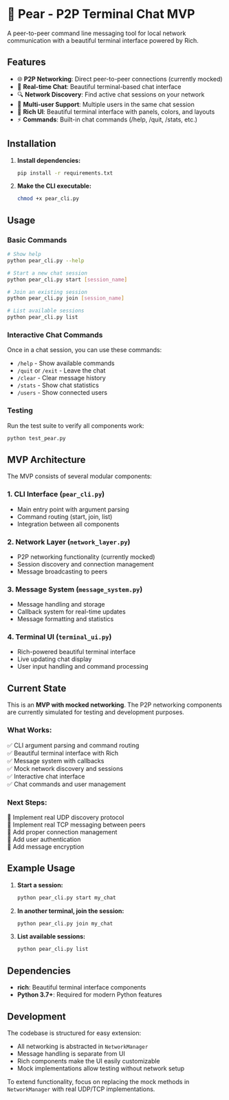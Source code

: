 # 🍐 Pear - P2P Terminal Chat MVP

A peer-to-peer command line messaging tool for local network communication with a beautiful terminal interface powered by Rich.

## Features

- 🌐 **P2P Networking**: Direct peer-to-peer connections (currently mocked)
- 💬 **Real-time Chat**: Beautiful terminal-based chat interface
- 🔍 **Network Discovery**: Find active chat sessions on your network
- 👥 **Multi-user Support**: Multiple users in the same chat session
- 🎨 **Rich UI**: Beautiful terminal interface with panels, colors, and layouts
- ⚡ **Commands**: Built-in chat commands (/help, /quit, /stats, etc.)

## Installation

1. **Install dependencies:**
   ```bash
   pip install -r requirements.txt
   ```

2. **Make the CLI executable:**
   ```bash
   chmod +x pear_cli.py
   ```

## Usage

### Basic Commands

```bash
# Show help
python pear_cli.py --help

# Start a new chat session
python pear_cli.py start [session_name]

# Join an existing session
python pear_cli.py join [session_name]

# List available sessions
python pear_cli.py list
```

### Interactive Chat Commands

Once in a chat session, you can use these commands:

- `/help` - Show available commands
- `/quit` or `/exit` - Leave the chat
- `/clear` - Clear message history
- `/stats` - Show chat statistics
- `/users` - Show connected users

### Testing

Run the test suite to verify all components work:

```bash
python test_pear.py
```

## MVP Architecture

The MVP consists of several modular components:

### 1. CLI Interface (`pear_cli.py`)
- Main entry point with argument parsing
- Command routing (start, join, list)
- Integration between all components

### 2. Network Layer (`network_layer.py`)
- P2P networking functionality (currently mocked)
- Session discovery and connection management
- Message broadcasting to peers

### 3. Message System (`message_system.py`)
- Message handling and storage
- Callback system for real-time updates
- Message formatting and statistics

### 4. Terminal UI (`terminal_ui.py`)
- Rich-powered beautiful terminal interface
- Live updating chat display
- User input handling and command processing

## Current State

This is an **MVP with mocked networking**. The P2P networking components are currently simulated for testing and development purposes.

### What Works:
✅ CLI argument parsing and command routing  
✅ Beautiful terminal interface with Rich  
✅ Message system with callbacks  
✅ Mock network discovery and sessions  
✅ Interactive chat interface  
✅ Chat commands and user management  

### Next Steps:
🔄 Implement real UDP discovery protocol  
🔄 Implement real TCP messaging between peers  
🔄 Add proper connection management  
🔄 Add user authentication  
🔄 Add message encryption  

## Example Usage

1. **Start a session:**
   ```bash
   python pear_cli.py start my_chat
   ```

2. **In another terminal, join the session:**
   ```bash
   python pear_cli.py join my_chat
   ```

3. **List available sessions:**
   ```bash
   python pear_cli.py list
   ```

## Dependencies

- **rich**: Beautiful terminal interface components
- **Python 3.7+**: Required for modern Python features

## Development

The codebase is structured for easy extension:

- All networking is abstracted in `NetworkManager`
- Message handling is separate from UI
- Rich components make the UI easily customizable
- Mock implementations allow testing without network setup

To extend functionality, focus on replacing the mock methods in `NetworkManager` with real UDP/TCP implementations. 